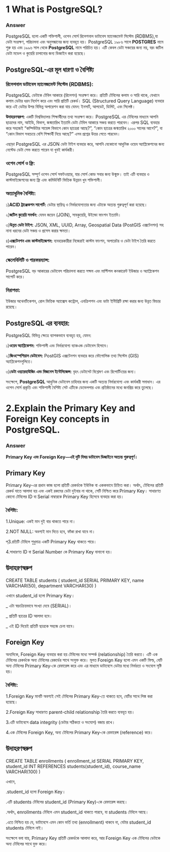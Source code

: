 # 1 What is PostgreSQL?
### Answer
PostgreSQL হলো একটি শক্তিশালী, ওপেন সোর্স রিলেশনাল ডাটাবেস ম্যানেজমেন্ট সিস্টেম (RDBMS),যা ডেটা সংরক্ষণ, পরিচালনা এবং অনুসন্ধানের জন্য ব্যবহৃত হয়। PostgreSQL ১৯৮৬ সালে **POSTGRES** নামে শুরু হয় এবং ১৯৯৬ সাল থেকে **PostgreSQL** নামে পরিচিত হয়। এটি কেবল ডেটা সঞ্চয়ের জন্য নয়, বরং জটিল ডেটা মডেল ও কুয়েরি চালানোর জন্য ডিজাইন করা হয়েছে।

## PostgreSQL-এর মূল ধারণা ও বৈশিষ্ট্য
### রিলেশনাল ডাটাবেস ম্যানেজমেন্ট সিস্টেম (RDBMS):
PostgreSQL ডেটাকে টেবিল আকারে (রিলেশন) সংরক্ষণ করে। প্রতিটি টেবিলের কলাম ও সারি থাকে, যেখানে কলাম ডেটার ধরন নির্দেশ করে এবং সারি প্রতিটি রেকর্ড। SQL (Structured Query Language) ব্যবহার করে এই ডেটার উপর বিভিন্ন অপারেশন করা যায় যেমন: ইনসার্ট, আপডেট, ডিলিট, এবং সিলেক্ট।

**উদাহরনস্বরুপ:** একটি বিশ্ববিদ্যালয় শিক্ষার্থীদের তথ্য সংরক্ষণ করে। PostgreSQL এর টেবিলের মাধ্যমে আপনি ছাত্রদের নাম, আইডি, বিভাগ, জন্মতারিখ ইত্যাদি ডেটা টেবিল আকারে সঞ্চয় করতে পারবেন। এরপর SQL ব্যবহার করে সহজেই “কম্পিউটার সায়েন্স বিভাগে কোন ছাত্রেরা আছে?”, “কোন ছাত্রের জন্মতারিখ ২০০০ সালের আগে?”, বা “কোন বিভাগ সবচেয়ে বেশি শিক্ষার্থী নিয়ে আছে?” এসব প্রশ্নের উত্তর পেতে পারবেন।

এছাড়া PostgreSQL এর JSON ডেটা টাইপ ব্যবহার করে, আপনি যেকোনো আধুনিক ওয়েব অ্যাপ্লিকেশনের জন্য নেস্টেড ডেটা সেভ করতে পারেন যা খুবই কার্যকরী।

### ওপেন সোর্স ও ফ্রি:
PostgreSQL সম্পূর্ণ ওপেন সোর্স সফটওয়্যার, যার সোর্স কোড সবার জন্য উন্মুক্ত। তাই এটি ব্যবহার ও কাস্টমাইজেশনের জন্য ফ্রি এবং কমিউনিটি ভিত্তিক উন্নয়ন খুব শক্তিশালী।

### অত্যাধুনিক বৈশিষ্ট্য:

১)**ACID ট্রাঞ্জেকশন সাপোর্ট:** ডেটার স্থায়িত্ব ও নির্ভরযোগ্যতার জন্য এটাকে অত্যন্ত গুরুত্বপূর্ণ করা হয়েছে।

২)**জটিল কুয়েরি সমর্থন:** যেমন জয়েন (JOIN), সাবকুয়েরি, উইন্ডো ফাংশন ইত্যাদি।

৩)**উন্নত ডেটা টাইপ:** JSON, XML, UUID, Array, Geospatial Data (PostGIS এক্সটেনশন) সহ নানা ধরনের ডেটা সঞ্চয় ও প্রসেস করার ক্ষমতা।

৪)**এক্সটেনশন এবং কাস্টমাইজেশন:** ব্যবহারকারীরা নিজেরাই কাস্টম ফাংশন, অপারেটর ও ডেটা টাইপ তৈরি করতে পারেন।

### স্কেলেবিলিটি ও পারফরম্যান্স:
PostgreSQL বড় আকারের ডেটাবেস পরিচালনা করতে সক্ষম এবং মাল্টিপল কনকারেন্ট ইউজার ও অ্যাপ্লিকেশন সাপোর্ট করে।

### নিরাপত্তা:
ইউজার অথেনটিকেশন, রোল ভিত্তিক অ্যাক্সেস কন্ট্রোল, এনক্রিপশন এবং ডাটা ইন্টিগ্রিটি রক্ষা করার জন্য উন্নত ফিচার রয়েছে।

## PostgreSQL এর ব্যবহার:
PostgreSQL বিভিন্ন ক্ষেত্রে ব্যাপকভাবে ব্যবহৃত হয়, যেমন:

১)**ওয়েব অ্যাপ্লিকেশন:** শক্তিশালী এবং নির্ভরযোগ্য ব্যাকএন্ড ডেটাবেস হিসাবে।

২)**জিওস্পেশিয়াল ডেটাবেস:** PostGIS এক্সটেনশন ব্যবহার করে ভৌগোলিক তথ্য সিস্টেম (GIS) অ্যাপ্লিকেশনগুলিতে।

৩)**ডেটা ওয়্যারহাউজিং এবং বিজনেস ইন্টেলিজেন্স:** বৃহৎ ডেটাসেট বিশ্লেষণ এবং রিপোর্টিংয়ের জন্য।



সংক্ষেপে, **PostgreSQL** আধুনিক ডেটাবেস চাহিদার জন্য একটি অত্যন্ত নির্ভরযোগ্য এবং কার্যকরী সমাধান। এর ওপেন সোর্স প্রকৃতি এবং শক্তিশালী বৈশিষ্ট্য সেট এটিকে ডেভেলপার এবং প্রতিষ্ঠানের মধ্যে জনপ্রিয় করে তুলেছে।



# 2.Explain the Primary Key and Foreign Key concepts in PostgreSQL.

### Answer

 **Primary Key এবং Foreign Key—এই দুটি বিষয় ডাটাবেস ডিজাইনে অত্যন্ত গুরুত্বপূর্ণ।**

## Primary Key
 Primary Key-এর প্রধান কাজ হলো প্রতিটি রেকর্ডকে ইউনিক বা এককভাবে চিহ্নিত করা। অর্থাৎ, টেবিলের প্রতিটি রেকর্ড যাতে আলাদা হয় এবং একই রকমের ডেটা দুইবার না থাকে, সেটি নিশ্চিত করে Primary Key। সাধারণত কোনো টেবিলের ID বা Serial নাম্বারকে Primary Key হিসেবে ব্যবহার করা হয়।


### বৈশিষ্ট্য:
1.Unique: একই মান দুই বার থাকতে পারে না।

2.NOT NULL: অবশ্যই মান দিতে হবে, ফাঁকা রাখা যাবে না।

প্3.রতিটি টেবিলে শুধুমাত্র একটি Primary Key থাকতে পারে।

4.সাধারণত ID বা Serial Number কে Primary Key বানানো হয়।

## উদাহরণস্বরুপ

CREATE TABLE students (
  student_id SERIAL PRIMARY KEY,
  name VARCHAR(50),
  department VARCHAR(30)
)

এখানে student_id হলো Primary Key।

_ এটা স্বয়ংক্রিয়ভাবে সংখ্যা দেবে (SERIAL)।

_ প্রতিটি ছাত্রের ID আলাদা হবে।

_ এই ID দিয়েই প্রতিটি ছাত্রকে সহজে চেনা যাবে।

## Foreign Key
অন্যদিকে, Foreign Key ব্যবহার করা হয় টেবিলের মধ্যে সম্পর্ক (relationship) তৈরি করতে। এটি এক টেবিলের রেকর্ডকে অন্য টেবিলের রেকর্ডের সাথে সংযুক্ত করে। মূলত Foreign Key হলো এমন একটি ফিল্ড, যেটি অন্য টেবিলের Primary Key-কে রেফারেন্স করে এবং এর মাধ্যমে ডাটাবেসে ডেটার মধ্যে নির্ভরতা ও সংযোগ সৃষ্টি হয়।

### বৈশিষ্ট্য:
1.Foreign Key মানটি অবশ্যই সেই টেবিলের Primary Key-তে থাকতে হবে, যেটির সাথে লিঙ্ক করা হয়েছে।

2.Foreign Key সাধারণত parent-child relationship তৈরি করতে ব্যবহৃত হয়।

3.এটি ডাটাবেসে data integrity (ডেটার সঠিকতা ও সংযোগ) বজায় রাখে।

4.এক টেবিলের Foreign Key, অন্য টেবিলের Primary Key-কে রেফারেন্স (reference) করে।

## উদাহরণস্বরুপ

CREATE TABLE enrollments (
  enrollment_id SERIAL PRIMARY KEY,
  student_id INT REFERENCES students(student_id),
  course_name VARCHAR(100)
)

এখানে,

.student_id হলো Foreign Key।

.এটি students টেবিলের student_id (Primary Key)-কে রেফারেন্স করছে।

.অর্থাৎ, enrollments টেবিলে এমন student_id থাকতে পারবে, যা students টেবিলে আছে।

.এতে নিশ্চিত হয় যে, ডাটাবেসে এমন কোন ভর্তি তথ্য (enrollment) থাকবে না, যেটার student_id students টেবিলে নাই।

সংক্ষেপে বলা যায়, Primary Key প্রতিটি রেকর্ডকে আলাদা করে, আর Foreign Key এক টেবিলের ডেটাকে অন্য টেবিলের সাথে যুক্ত করে।
